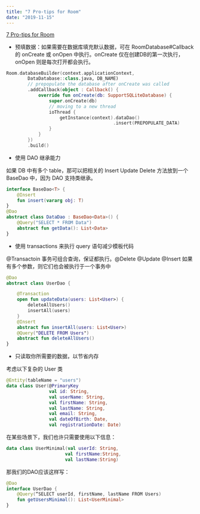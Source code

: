 ```yaml
---
title: "7 Pro-tips for Room"
date: "2019-11-15"
---
```


[7 Pro-tips for Room](https://medium.com/androiddevelopers/7-pro-tips-for-room-fbadea4bfbd1#4785)

- 预填数据：如果需要在数据库填充默认数据，可在 RoomDatabase#Callback 的 onCreate 或 onOpen 中执行。onCreate 仅在创建DB的第一次执行，onOpen 则是每次打开都会执行。

```kotlin
Room.databaseBuilder(context.applicationContext,
        DataDatabase::class.java, DB_NAME)
        // prepopulate the database after onCreate was called
        .addCallback(object : Callback() {
            override fun onCreate(db: SupportSQLiteDatabase) {
                super.onCreate(db)
                // moving to a new thread
                ioThread {
                    getInstance(context).dataDao()
                                        .insert(PREPOPULATE_DATA)
                }
            }
        })
        .build()
```

- 使用 DAO 继承能力

如果 DB 中有多个 table，那可以把相关的 Insert Update Delete 方法放到一个 BaseDao 中，因为 DAO 支持类继承。

```kotlin
interface BaseDao<T> {
    @Insert
    fun insert(vararg obj: T)
}
@Dao
abstract class DataDao : BaseDao<Data>() {
    @Query("SELECT * FROM Data")
    abstract fun getData(): List<Data>
}
```

- 使用 transactions 来执行 query 语句减少模板代码

@Transactoin 事务可组合查询，保证都执行。@Delete @Update @Insert 如果有多个参数，则它们也会被执行于一个事务中

```kotlin
@Dao
abstract class UserDao {

    @Transaction
    open fun updateData(users: List<User>) {
        deleteAllUsers()
        insertAll(users)
    }
    @Insert
    abstract fun insertAll(users: List<User>)
    @Query("DELETE FROM Users")
    abstract fun deleteAllUsers()
}
```

- 只读取你所需要的数据，以节省内存

考虑以下复杂的 User 类

```kotlin
@Entity(tableName = "users")
data class User(@PrimaryKey
                val id: String,
                val userName: String,
                val firstName: String, 
                val lastName: String,
                val email: String,
                val dateOfBirth: Date, 
                val registrationDate: Date)
```

在某些场景下，我们也许只需要使用以下信息：

```kotlin
data class UserMinimal(val userId: String,
                      val firstName:String,
                      val lastName:String)
```

那我们的DAO应该这样写：

```kotlin
@Dao
interface UserDao {
    @Query(“SELECT userId, firstName, lastName FROM Users)
    fun getUsersMinimal(): List<UserMinimal>
}
```
